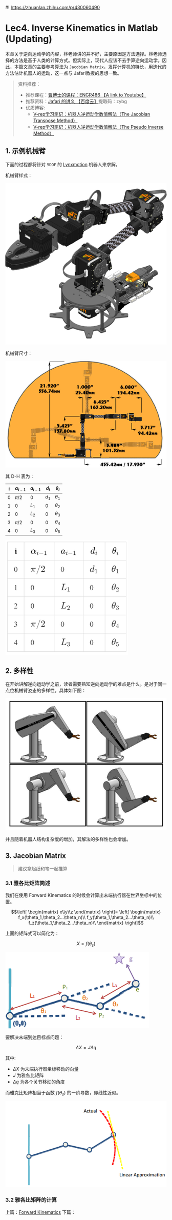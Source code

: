 #! https://zhuanlan.zhihu.com/p/430060490
# Lec4. Inverse Kinematics in Matlab (Updating)


本章关于逆向运动学的内容，林老师讲的并不好，主要原因是方法选择。林老师选择的方法是基于人类的计算方式。但实际上，现代人应该不去手算逆向运动学。因此，本篇文章的主要参考算法为 `Jacobian Matrix`，发挥计算机的特长，用迭代的方法估计机器人的运动，这一点与 Jafari教授的思想一致。

> 资料推荐：
> - 推荐课程：[曹博士的课程：ENGR486 【A link to Youtube】](https://www.youtube.com/watch?v=CFtCqo1PV4E&list=PLJzZfbLAMTelWm74LVWgLfrsLwc_CXehR)
> - 推荐资料：[Jafari 的讲义 【百度云】](链接：https://pan.baidu.com/s/1bEuDzKkVnRlyPHvSoTIgWw)提取码：zybg  
> - 优质博客: 
>   - [V-rep学习笔记：机器人逆运动学数值解法（The Jacobian Transpose Method）](https://www.cnblogs.com/21207-iHome/p/5943167.html)
>   - [V-rep学习笔记：机器人逆运动学数值解法（The Pseudo Inverse Method）](https://www.cnblogs.com/21207-iHome/p/5944484.html)


## 1. 示例机械臂

下面的过程都将针对 `5DOF` 的 [Lynxmotion](https://www.robotshop.com/uk/lynxmotion-lss-5-dof-robotic-arm-kit.html?gclid=Cj0KCQjw5oiMBhDtARIsAJi0qk0aTqjh3t4ptAucFN1ATS-QMKLovu6-3nUB6hULnJHMPMif0c3q9VsaAtb4EALw_wcB) 机器人来求解。

机械臂样式：

![ ](./pics/lynxmotion-lss-5-dof-robotic-arm-kit-iso.png)

机械臂尺寸：

![ ](./pics/sesv2-5dof-arm-enveloppe.jpg)

其 D-H 表为：

|i  |$\alpha_{i-1}$|$a_{i-1}$|$d_i$|$\theta_i$|
|-  |-             |-        |-    |-         |
|0  |$\pi /2$      |0        |$d_1$|$\theta_1$|
|1  |0             |$L_1$    |0    |$\theta_2$|
|2  |0             |$L_2$    |0    |$\theta_3$|
|3  |$\pi /2$      |0        |0    |$\theta_4$|
|4  |0             |$L_3$    |0    |$\theta_5$|

![ ](pics/DH.png)

## 2. 多样性

在开始讲解逆向运动学之前，读者需要熟知逆向运动学的难点是什么。是对于同一点位机械臂姿态的多样性。具体如下图：

![ ](./pics/1.png)

并且随着机器人结构复杂度的增加，其解法的多样性也会增加。

## 3. Jacobian Matrix

> 建议拿起纸和笔一起推算

### 3.1 雅各比矩阵简述

我们在使用 Forward Kinematics 的时候会计算出末端执行器在世界坐标中的位置。

$$\left[
    \begin{matrix}
        x\\y\\z
    \end{matrix}
\right]=
\left[
    \begin{matrix}
        f_x(\theta_1,\theta_2...\theta_n)\\
        f_y(\theta_1,\theta_2...\theta_n)\\
        f_z(\theta_1,\theta_2...\theta_n)\\
    \end{matrix}
\right]$$

上面的矩阵式可以简化为：

$$X = f(\theta_s)$$

![ ](./pics/Jacobian.png)

要解决末端到达目标点问题：

$$\Delta X = J\Delta q$$

其中:
- $\Delta X$ 为末端执行器坐标移动的向量
- $J$ 为雅各比矩阵
- $\Delta q$ 为各个关节移动的角度

而雅克比矩阵相当于函数 $f(\theta_s)$ 的一阶导数，即线性近似。

![ ](./pics/J.png)

### 3.2 雅各比矩阵的计算


上篇：[Forward Kinematics](https://zhuanlan.zhihu.com/p/426994048)
下篇：[]()